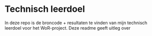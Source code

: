 # Technisch leerdoel

In deze repo is de broncode + resultaten te vinden van mijn technisch leerdoel voor het WoR-project. Deze readme geeft uitleg over 